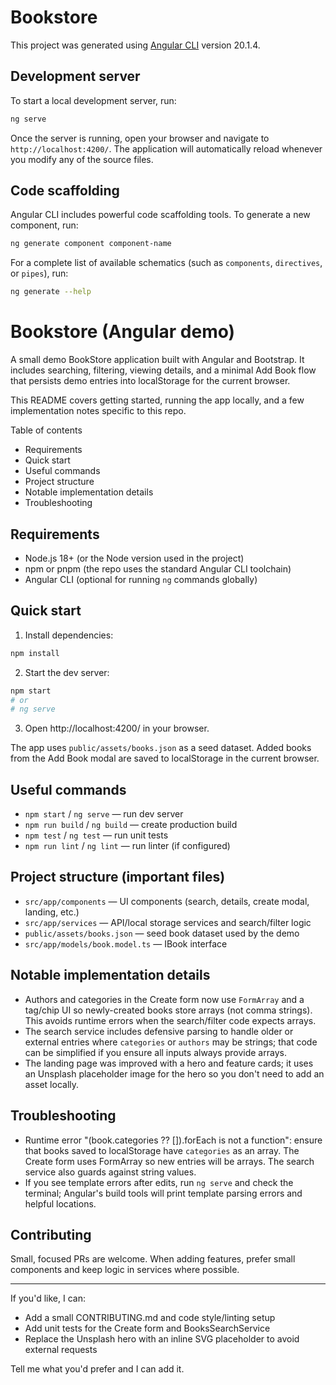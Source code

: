# Bookstore

This project was generated using [Angular CLI](https://github.com/angular/angular-cli) version 20.1.4.

## Development server

To start a local development server, run:

```bash
ng serve
```

Once the server is running, open your browser and navigate to `http://localhost:4200/`. The application will automatically reload whenever you modify any of the source files.

## Code scaffolding

Angular CLI includes powerful code scaffolding tools. To generate a new component, run:

```bash
ng generate component component-name
```

For a complete list of available schematics (such as `components`, `directives`, or `pipes`), run:

```bash
ng generate --help
```
 # Bookstore (Angular demo)

 A small demo BookStore application built with Angular and Bootstrap. It includes searching, filtering, viewing details, and a minimal Add Book flow that persists demo entries into localStorage for the current browser.

 This README covers getting started, running the app locally, and a few implementation notes specific to this repo.

 Table of contents
 - Requirements
 - Quick start
 - Useful commands
 - Project structure
 - Notable implementation details
 - Troubleshooting

 ## Requirements
 - Node.js 18+ (or the Node version used in the project)
 - npm or pnpm (the repo uses the standard Angular CLI toolchain)
 - Angular CLI (optional for running `ng` commands globally)

 ## Quick start
 1. Install dependencies:

 ```bash
 npm install
 ```

 2. Start the dev server:

 ```bash
 npm start
 # or
 # ng serve
 ```

 3. Open http://localhost:4200/ in your browser.

 The app uses `public/assets/books.json` as a seed dataset. Added books from the Add Book modal are saved to localStorage in the current browser.

 ## Useful commands
 - `npm start` / `ng serve` — run dev server
 - `npm run build` / `ng build` — create production build
 - `npm test` / `ng test` — run unit tests
 - `npm run lint` / `ng lint` — run linter (if configured)

 ## Project structure (important files)
 - `src/app/components` — UI components (search, details, create modal, landing, etc.)
 - `src/app/services` — API/local storage services and search/filter logic
 - `public/assets/books.json` — seed book dataset used by the demo
 - `src/app/models/book.model.ts` — IBook interface

 ## Notable implementation details
 - Authors and categories in the Create form now use `FormArray` and a tag/chip UI so newly-created books store arrays (not comma strings). This avoids runtime errors when the search/filter code expects arrays.
 - The search service includes defensive parsing to handle older or external entries where `categories` or `authors` may be strings; that code can be simplified if you ensure all inputs always provide arrays.
 - The landing page was improved with a hero and feature cards; it uses an Unsplash placeholder image for the hero so you don't need to add an asset locally.

 ## Troubleshooting
 - Runtime error "(book.categories ?? []).forEach is not a function": ensure that books saved to localStorage have `categories` as an array. The Create form uses FormArray so new entries will be arrays. The search service also guards against string values.
 - If you see template errors after edits, run `ng serve` and check the terminal; Angular's build tools will print template parsing errors and helpful locations.

 ## Contributing
 Small, focused PRs are welcome. When adding features, prefer small components and keep logic in services where possible.

 ---

 If you'd like, I can:
 - Add a small CONTRIBUTING.md and code style/linting setup
 - Add unit tests for the Create form and BooksSearchService
 - Replace the Unsplash hero with an inline SVG placeholder to avoid external requests

 Tell me what you'd prefer and I can add it.

